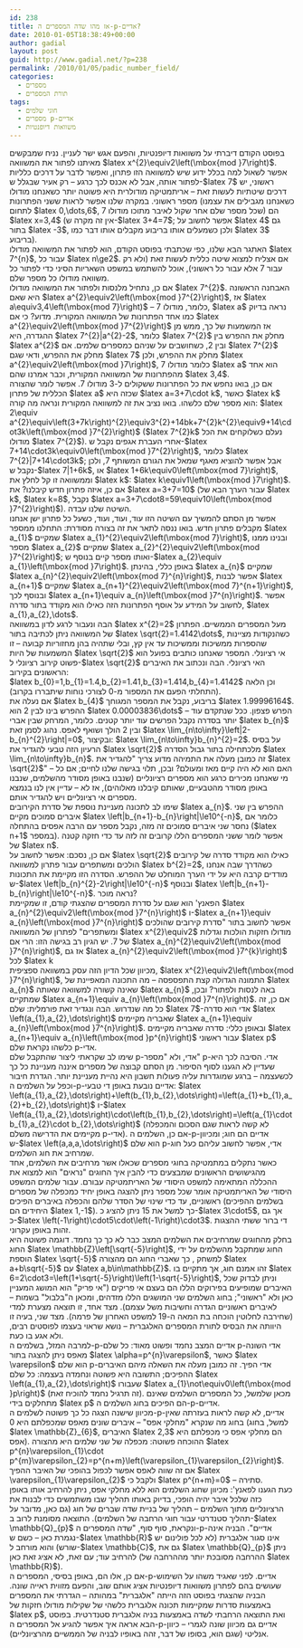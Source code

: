 ```yaml
---
id: 238
title: אז מהו שדה המספרים ה-p-אדיים?
date: 2010-01-05T18:38:49+00:00
author: gadial
layout: post
guid: http://www.gadial.net/?p=238
permalink: /2010/01/05/padic_number_field/
categories:
  - מספרים
  - תורת המספרים
tags:
  - חוגי שלמים
  - מספרים p-אדיים
  - משוואות דיופנטיות
---
```

<div id="_mcePaste">
  בפוסט הקודם דיברתי על משוואות דיופנטיות, והפעם אגש ישר לעניין. נניח שמבקשים מאיתנו לפתור את המשוואה $latex x^{2}\equiv2\left(\mbox{mod }7\right)$. אפשר לשאול למה בכלל ידוע שיש למשוואה הזו פתרון, ואפשר לדבר על דרכים כלליות לפתור אותה, אבל לא אכנס לכך כרגע &#8211; רק אעיר שבגלל ש-$latex 7$ ראשוני, יש דרכים שיטתיות לעשות זאת &#8211; אריתמטיקה מודולרית היא פשוטה יותר כשאנחנו מודולו מספר ראשוני. במקרה שלנו אפשר לראות ששני הפתרונות (כשאנחנו מגבילים את עצמנו לתחום $latex 0,\dots,6$, שכל מספר שלם אחר שקול לאיבר מתוכו מודולו 7) הם $latex x=3,4$ (אין זה מקרה ש-$latex 3+4=7$; אפשר לחשוב על $latex 4$ גם בתור $latex -3$, ולכן כשמעלים אותו בריבוע מקבלים אותו דבר כמו $latex 3$ בריבוע).
</div>

<div id="_mcePaste">
  האתגר הבא שלנו, כפי שכתבתי בפוסט הקודם, הוא לפתור את המשוואה מודולו $latex 7^{n}$, עבור כל $latex n\ge2$. אם אצליח למצוא שיטה כללית לעשות זאת (ולא רק עבור 7 אלא עבור כל ראשוני), אוכל להשתמש במשפט השאריות הסיני כדי לפתור כל משוואה מודולו כל מספר שלם.
</div>

<div id="_mcePaste">
  אם כן, נתחיל מלנסות ולפתור את המשוואה מודולו $latex 7^{2}$. האבחנה הראשונה היא שאם $latex a^{2}\equiv2\left(\mbox{mod }7^{2}\right)$, אז $latex a\equiv3,4\left(\mbox{mod 7}\right)$ &#8211; כלומר, מודולו 7, $latex a$ נראה בדיוק כמו אחד הפתרונות של המשוואה המקורית. מדוע? כי אם $latex a^{2}\equiv2\left(\mbox{mod }7^{2}\right)$ אז המשמעות של כך, ממש מן ההגדרה, היא $latex 7^{2}|a^{2}-2$, כלומר $latex 7^{2}$ מחלק את ההפרש בין $latex a^{2}$ ובין 2, כשחושבים על שניהם כמספרים שלמים. אם $latex 7^{2}$ מחלק את ההפרש, ודאי שגם $latex 7$ מחלק את ההפרש, ולכן $latex a^{2}\equiv2\left(\mbox{mod }7\right)$, כלומר מודולו 7 $latex a$ הוא אחד מהפתרונות של המשוואה המקורית, וכבר אמרנו שהם $latex 3,4$.
</div>

<div id="_mcePaste">
  אם כן, בואו נחפש את כל הפתרונות ששקולים ל-3 מודולו 7. אפשר לומר שהצורה הכללית של פתרון $latex a$ שכזה היא $latex a=3+7\cdot k$, כאשר $latex k$ הוא מספר שלם כלשהו. בואו נציב את זה למשוואה המקורית ונראה מה קורה: $latex 2\equiv a^{2}\equiv\left(3+7k\right)^{2}\equiv3^{2}+14bk+7^{2}k^{2}\equiv9+14\cdot3k\left(\mbox{mod }7^{2}\right)$ ($latex 7^{2}k$ נעלם כשלוקחים את הכל מודולו $latex 7^{2}$). אחרי העברת אגפים נקבל ש-$latex 7+14\cdot3k\equiv0\left(\mbox{mod }7^{2}\right)$, כלומר $latex 7^{2}|7+14\cdot3k$; אבל אפשר להוציא מאגף שמאל את הגורם המשותף 7, ולכן נקבל ש-$latex 7|1+6k$, או $latex 1+6k\equiv0\left(\mbox{mod 7}\right)$, וממשוואה זו קל לחלץ את $latex k$: $latex k\equiv1\left(\mbox{mod }7\right)$. אם כן, איזה פתרון חדש קיבלנו? את $latex a=3+7=10$ (עבור הערך הבא של $latex k$, $latex k=8$, נקבל $latex a=3+7\cdot8=59\equiv10\left(\mbox{mod }7^{2}\right)$). השיטה שלנו עבדה.
</div>

<div id="_mcePaste">
  אפשר מן הסתם להמשיך עם השיטה הזו עוד, ועוד, ועוד, כשעל כל פתרון ישן אנחנו מקבלים פתרון חדש. בואו ננסה לתאר את זה בצורה מסודרת: התחלנו ממספר $latex a_{1}$ שמקיים $latex a_{1}^{2}\equiv2\left(\mbox{mod 7}\right)$, ובנינו ממנו מספר $latex a_{2}$ שמקיים $latex a_{2}^{2}\equiv2\left(\mbox{mod }7^{2}\right)$; ואותו מספר קיים בנוסף ש-$latex a_{2}\equiv a_{1}\left(\mbox{mod }7\right)$. באופן כללי, בהינתן $latex a_{n}$ שמקיים $latex a_{n}^{2}\equiv2\left(\mbox{mod 7}^{n}\right)$, אפשר לבנות $latex a_{n+1}$ שמקיים $latex a_{n+1}^{2}\equiv2\left(\mbox{mod 7}^{n+1}\right)$, ובנוסף לכך $latex a_{n+1}\equiv a_{n}\left(\mbox{mod }7^{n}\right)$. אפשר לחשוב על המידע על אוסף הפתרונות הזה כאילו הוא מקודד בתור סדרה, $latex a_{1},a_{2},\dots$.
</div>

<div id="_mcePaste">
  הבה ונעבור לרגע לדון במשוואה $latex x^{2}=2$ מעל המספרים הממשיים. הפתרון של המשוואה ניתן לכתיבה בתור $latex \sqrt{2}=1.4142\dots$, כשהנקודות מציינות שהספרות ממשיכות וממשיכות עד אין קץ, ובלי שתהיה בהן מחזוריות קבועה &#8211; זו המשמעות של היות $latex \sqrt{2}$ אי רציונלי. המספר שאנחנו כותבים בפועל הוא פשוט קירוב רציונלי ל-$latex \sqrt{2}$ האי רציונלי. הבה ונכתוב את האיברים הראשונים בקירוב:
</div>

<div id="_mcePaste">
  $latex b_{0}=1,b_{1}=1.4,b_{2}=1.41,b_{3}=1.414,b_{4}=1.4142$ וכן הלאה (התחלתי הפעם את המספור מ-0 לצורכי נוחות שיתבררו בקרוב).
</div>

<div id="_mcePaste">
  אם נעלה את $latex b_{4}$ בריבוע, נקבל את המספר המגוחך $latex 1.99996164$. ההפרש בינו לבין 2 הוא $latex 0.00003836\dots$ &#8211; הפרש פצפון. ככל שנתקדם עוד יותר בסדרה נקבל הפרשים עוד יותר קטנים. כלומר, המרחק שבין אברי $latex b_{n}$ ובין 2 הולך ושואף לאפס. נהוג לסמן זאת $latex \lim_{n\to\infty}\left|2-b_{n}^{2}\right|=0$, ובקיצור: $latex \lim_{n\to\infty}b_{n}^{2}=2$. על בסיס הרעיון הזה טבעי להגדיר את $latex \sqrt{2}$ מלכתחילה בתור גבול הסדרה $latex \lim_{n\to\infty}b_{n}$. זה כמובן מעלה את התמיהה מדוע צריך "להגדיר את $latex \sqrt{2}$" &#8211; האם הוא לא היה קיים מאז ומעולם? ובכן, תלוי בגישה שלנו לחיים; אם כל מי שאנחנו מכירים כרגע הוא מספרים רציונליים (שנבנו באופן מסודר מהשלמים, שנבנו באופן מסודר מהטבעיים, שאותם קיבלנו מאלוהים), אז לא &#8211; עדיין אין לנו בנמצא מספרים אי רציונליים ויש להגדיר אותם.
</div>

<div id="_mcePaste">
  שימו לב לתכונה מעניינת נוספת של סדרת הקירובים $latex a_{n}$. ההפרש בין שני איברים סמוכים מקיים $latex \left|b_{n+1}-b_{n}\right|\le10^{-n}$, כלומר אם נחסר שני איברים סמוכים זה מזה, נקבל מספר עם הרבה אפסים בהתחלה ($latex n+1$ במספר). אפשר לומר ששני המספרים הללו קרובים זה לזה עד כדי חזקה קטנה של $latex n$.
</div>

<div id="_mcePaste">
  אם כן, נסכם: אפשר לחשוב על $latex \sqrt{2}$ כאילו הוא מקודד סדרה של קירובים הולכים ומשתפרים עבור פתרון למשוואה $latex b^{2}=2$, כשהדרך שבה אנחנו מודדים קרבה היא על ידי הערך המוחלט של ההפרש. הסדרה הזו מקיימת את התכונות ש-$latex \left|b_{n}^{2}-2\right|\le10^{-n}$ ובנוסף $latex \left|b_{n+1}-b_{n}\right|\le10^{-n}$. נראה מוכר?
</div>

<div id="_mcePaste">
  הפאנץ' הוא שגם על סדרת המספרים שהצגתי קודם, זו שמקיימת $latex a_{n}^{2}\equiv2\left(\mbox{mod }7^{n}\right)$ ו-$latex a_{n+1}\equiv a_{n}\left(\mbox{mod }7^{n}\right)$ אפשר לחשוב בתור "סדרת קירובים שהולכים ומשתפרים" לפתרון של המשוואה $latex x^{2}\equiv2$ מודולו חזקות הולכות וגדלות של 7. יש הגיון רב בגישה הזו: הרי אם $latex a_{n}^{2}\equiv2\left(\mbox{mod }7^{n}\right)$, אז גם $latex a_{n}^{2}\equiv2\left(\mbox{mod }7^{k}\right)$ לכל $latex k<n$ (מאותו נימוק שנתתי קודם, כי $latex 7^{k}$ מחלק את $latex 7^{n}$ ולכן מחלק כל מה שמתחלק על ידי $latex 7^{n}$), ולכן הפתרון $latex a_{n}$ איכשהו כבר מקודד את כל הפתרונות הקודמים, בדומה לאופן שבו $latex 1.4142$ מקודד את כל הקירובים הקודמים של שורש 2. מן הסתם הסדרה $latex a_{n}$ הזו לא נגמרת לעולם, כשם שסדרת הקירובים הרציונליים של $latex \sqrt{2}$ שהצגתי לא נגמרת לעולם; אבל אם אפשר לחשוב על "מספר" ממשי, שאפילו מסומן בתור $latex \sqrt{2}$, שמייצג את סדרת הקירובים הרציונליים כולה, למה לא לחשוב על מספר שמהווה גבול לסדרה $latex a_{n}$ שלנו? אפשר להגדיר מספרים כאלו בדיוק באותו האופן שבו הגדרנו את המספרים הממשיים. ובכן, התשובה לשאלה "למה לא" היא פשוטה &#8211; אין סיבה לא לעשות זאת, ואכן עושים זאת, ולתוצאה, במקרה זה, קוראים מספרים $latex 7$-אדיים.
</div>

<div id="_mcePaste">
  מכיוון שכל הדיון הזה עסק במשוואה ספציפית, $latex x^{2}\equiv2\left(\mbox{mod }7^{n}\right)$, התמונה הגדולה קצת התפספסה &#8211; מה התכונה המאפיינת של $latex a_{n}$ שאינה קשורה למשוואה שאותה $latex a_{n}$ באה לנסות ולפתור? ובכן, שמתקיים $latex a_{n+1}\equiv a_{n}\left(\mbox{mod }7^{n}\right)$. אם כן, זה כל מה שנדרוש. הבה ונגדיר זאת פורמלית: שלם $latex 7$-אדי הוא סדרה $latex \left(a_{1},a_{2},\dots\right)$ שאבריה מקיימים $latex a_{n+1}\equiv a_{n}\left(\mbox{mod }7^{n}\right)$. ובאופן כללי: סדרה שאבריה מקיימים $latex a_{n+1}\equiv a_{n}\left(\mbox{mod }p^{n}\right)$ עבור ראשוני $latex p$ כלשהו נקראת שלם p-אדי.
</div>

<div id="_mcePaste">
  שימו לב שקראתי ליצור שהתקבל שלם p-אדי, ולא "מספר" p-אדי. הסיבה לכך היא שעדיין לא הגענו לסוף הסיפור. מן הסתם קבוצה של מספרים איננה מעניינת כל כך לכשעצמה &#8211; ברגע שמוגדרות עליה פעולות חשבון היא נהיית מעניינת יותר. הגדרת חיבור וכפל על השלמים ה-p-אדיים נובעת באופן די טבעי: $latex \left(a_{1},a_{2},\dots\right)+\left(b_{1},b_{2},\dots\right)=\left(a_{1}+b_{1},a_{2}+b_{2},\dots\right)$ ו-$latex \left(a_{1},a_{2},\dots\right)\cdot\left(b_{1},b_{2},\dots\right)=\left(a_{1}\cdot b_{1},a_{2}\cdot b_{2},\dots\right)$ (לא קשה לראות שגם הסכום והמכפלה מקיימים את הדרישה משלם p-אדי). אם כן, השלמים ה-p-אדיים הם חוג; ומכיוון ש-$latex \left(a,a,a,\dots\right)$ הוא שלם p-אדי, אפשר לחשוב עליהם כעל חוג שמרחיב את חוג השלמים.
</div>

<div id="_mcePaste">
  כאשר נתקלים במתמטיקה בחוגי מספרים שכאלו אשר מרחיבים את השלמים, אחד מהגישושים הראשונים שמבצעים כדי להבין איך החוגים "נראים" הוא למצוא את ההכללה המתאימה למשפט היסודי של האריתמטיקה עבורם. עבור שלמים המשפט היסודי של האריתמטיקה אומר שכל מספר ניתן להצגה באופן יחיד כמכפלה של מספרים ראשוניים, עד כדי שינוי של הסדר שלהם והכפלה באיברים הפיכים (בשלמים ההפיכים היחידים הם $latex 1,-1$). כך למשל את 15 ניתן להציג כ-$latex 3\cdot5$, אך גם כ-$latex \left(-1\right)\cdot5\cdot\left(-1\right)\cdot3$. די ברור ששתי ההצגות זהות באופן עקרוני.
</div>

<div id="_mcePaste">
  בחלק מהחוגים שמרחיבים את השלמים המצב כבר לא כך כך נחמד. דוגמה פשוטה היא החוג $latex \mathbb{Z}\left[\sqrt{-5}\right]$, החוג שמתקבל מהשלמים על ידי הוספת $latex \sqrt{-5}$ למשחק , כך שאברי החוג הם מהצורה $latex a+b\sqrt{-5}$ עם $latex a,b\in\mathbb{Z}$. זהו אמנם חוג, אך מתקיים בו $latex 6=2\cdot3=\left(1+\sqrt{-5}\right)\left(1-\sqrt{-5}\right)$, וניתן לבדוק שכל האיברים שמופיעים בפירוקים הללו הם בעצם אי פריקים ("אי פריק" הוא המושג המעניין כאן ולא "ראשוני"; בחוג השלמים שני המושגים הללו מזדהים, ומכאן ה"בלבול" בשמות &#8211; לאיברים ראשוניים הגדרה וחשיבות משל עצמם). מצד אחד, זו תוצאה מצערת למדי (שחירבה לחלוטין הוכחה בת המאה ה-19 למשפט האחרון של פרמה). מצד שני, בעיה זו היוותה את הבסיס לתורת המספרים האלגברית &#8211; נושא שראוי בעצמו לפוסטים רבים, ולא אגע בו כעת.
</div>

<div id="_mcePaste">
  למרבה המזל, בשלמים ה-p-אדיים המצב נחמד ופשוט מאוד: כל שלם p-אדי השונה מאפס ניתן להצגה בתור $latex \alpha=p^{n}\varepsilon$, כאשר $latex \varepsilon$ הוא שלם p-אדי הפיך. זה כמובן מעלה את השאלה מיהם האיברים ההפיכים; התשובה היא פשוטה ונחמדה בעצמה: כל שלם $latex \left(a_{1},a_{2},\dots\right)$ שעבורו $latex a_{1}\not\equiv0\left(\mbox{mod }p\right)$ (זה תרגיל נחמד להוכיח זאת). מכאן שלמשל, כל המספרים השלמים שאינם מתחלקים בידי $latex p$ הם הפיכים בחוג השלמים ה-p-אדיים.
</div>

<div id="_mcePaste">
  מכיוון שישנה הצגה כל כך פשוטה לשלמים ה-p-אדיים, לא קשה לראות בעזרתה שאין בחוג מה שנקרא "מחלקי אפס" &#8211; איברים שונים מאפס שמכפלתם היא 0 (למשל, בחוג $latex \mathbb{Z}_{6}$, האיברים $latex 2,3$ הם מחלקי אפס כי מכפלתם היא אפס). ההוכחה פשוטה: מכפלה של שני שלמים היא מהצורה $latex p^{n}\varepsilon_{1}\cdot p^{m}\varepsilon_{2}=p^{n+m}\left(\varepsilon_{1}\varepsilon_{2}\right)$. אם זה שווה לאפס אפשר לכפול בהופכי של האיבר ההפיך $latex \varepsilon_{1}\varepsilon_{2}$ ולקבל כי $latex p^{n+m}=0$ &#8211; סתירה.
</div>

<div id="_mcePaste">
  כעת הגענו לפאנץ': מכיוון שחוג השלמים הוא ללא מחלקי אפס, ניתן להרחיב אותו באופן כזה שלכל איבר יהיה הופכי, בדיוק באותו תהליך שבו משתמשים כדי לבנות את הרציונליים מתוך השלמים &#8211; תהליך של בניית שדה שברים של חוג (גם כאן, מדובר על תהליך סטנדרטי עבור חוגי הרחבה של השלמים). התוצאה מסומנת לרוב ב-$latex \mathbb{Q}_{p}$ ונקראת, סוף סוף, "שדה המספרים ה-p-אדיים". הבניה אינה נגמרת כאן &#8211; כשם ש-$latex \mathbb{R}$ אינו סגור אלגברית (לא לכל פולינום יש שורש) והוא מורחב ל-$latex \mathbb{C}$, גם את $latex \mathbb{Q}_{p}$ ניתן להרחיב עוד; עם זאת, לא אציג זאת כאן (ההרחבה מסובכת יותר מההרחבה של $latex \mathbb{R}$).
</div>

<div>
</div>

<div id="_mcePaste">
  אם כן, אלו הם, באופן בסיסי, המספרים ה-p-אדיים. לפני שאגיד משהו על השימוש שעושים בהם לפתרון משוואות דיופנטיות אציג אותם שוב, והפעם מזווית ראייה שונה. הבניה שהצגתי בפוסט הזה הייתה "אלגברית" במהותה &#8211; הגדרתי את המספרים באמצעות סדרות שמקיימות תכונה אלגברית כלשהי של שקילות מודולו חזקות של $latex p$, ואת התוצאה הרחבתי לשדה באמצעות בניה אלגברית סטנדרטית. בפוסט הבא אראה איך אפשר להגיע אל המספרים ה-p-אדיים גם מכיוון שונה לגמרי &#8211; כיוון אנליטי (שגם הוא, בסופו של דבר, זהה באופיו לבניה של הממשיים מהרציונליים).
</div>